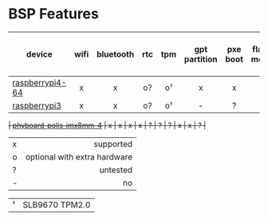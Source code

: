 # BSP Features
| device |  wifi | bluetooth | rtc | tpm | gpt partition | pxe boot | flash mode | sdcard boot | uart (uboot + linux) | PoR detect |
|-|:-:|:-:|:-:|:-:|:-:|:-:|:-:|:-:|:-:|:-:|
| [raspberrypi4-64](https://www.raspberrypi.org/) |  x | x | o? | o¹ | x | x | x | x | x | x |
| [raspberrypi3](https://www.raspberrypi.org/) |  x | x | o? | o¹ | - | ? | ? | x | x | ?

~~| [phyboard-polis-imx8mm-4](https://www.phytec.eu/product-eu/single-board-computer/phyboard-polis/) |  x | x | x | x | ? | ? | ? | x | x | ? |~~

| | |
|-|-:|
|x| supported |
|o| optional with extra hardware |
|?| untested |
|-| no |

| | |
|-|-:|
|¹|  SLB9670 TPM2.0|
